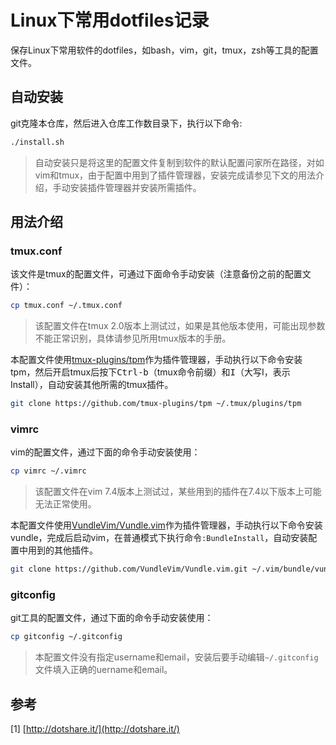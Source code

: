 # Linux下常用dotfiles记录

保存Linux下常用软件的dotfiles，如bash，vim，git，tmux，zsh等工具的配置文件。

## 自动安装

git克隆本仓库，然后进入仓库工作数目录下，执行以下命令:

```bash
./install.sh
```

> 自动安装只是将这里的配置文件复制到软件的默认配置问家所在路径，对如vim和tmux，由于配置中用到了插件管理器，安装完成请参见下文的用法介绍，手动安装插件管理器并安装所需插件。

## 用法介绍

### tmux.conf

该文件是tmux的配置文件，可通过下面命令手动安装（注意备份之前的配置文件）：

```bash
cp tmux.conf ~/.tmux.conf
```

> 该配置文件在tmux 2.0版本上测试过，如果是其他版本使用，可能出现参数不能正常识别，具体请参见所用tmux版本的手册。

本配置文件使用[tmux-plugins/tpm](https://github.com/tmux-plugins/tpm)作为插件管理器，手动执行以下命令安装tpm，然后开启tmux后按下<kbd>Ctrl-b</kbd>（tmux命令前缀）和<kbd>I</kbd>（大写I，表示Install），自动安装其他所需的tmux插件。

```bash
git clone https://github.com/tmux-plugins/tpm ~/.tmux/plugins/tpm
```

### vimrc

vim的配置文件，通过下面的命令手动安装使用：

```bash
cp vimrc ~/.vimrc
```

> 该配置文件在vim 7.4版本上测试过，某些用到的插件在7.4以下版本上可能无法正常使用。

本配置文件使用[VundleVim/Vundle.vim](https://github.com/VundleVim/Vundle.vim)作为插件管理器，手动执行以下命令安装vundle，完成后启动vim，在普通模式下执行命令`:BundleInstall`，自动安装配置中用到的其他插件。

```bash
git clone https://github.com/VundleVim/Vundle.vim.git ~/.vim/bundle/vundle
```

### gitconfig

git工具的配置文件，通过下面的命令手动安装使用：

```bash
cp gitconfig ~/.gitconfig
```

> 本配置文件没有指定username和email，安装后要手动编辑`~/.gitconfig`文件填入正确的uername和email。


## 参考

[1] [http://dotshare.it/](http://dotshare.it/)
